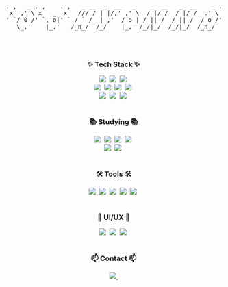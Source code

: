 
<div align="center">
<pre id="textContents" contenteditable="true">
. ,   _ . ,    . ,   _ __  _  __   _    _  __   _  __    _ . ,    . ,   _ . ,
 x  ,' \ x   _  x   /// / | |/,' ,' \  / |/ /  / |/ /  .' \ x   _  x  ,' \ x 
' `/ 0 /' `,'o|' ` / ` /  | ,'  / o | / || /  / || /  / o /' `,'o|' `/ 0 /' `
   \_,'    |_,'   /_n_/  /_/    |_,' /_/|_/  /_/|_/  /_n_/    |_,'   \_,'    
                                                                             
</pre>
</div>
                                                                                     
<br>
<h3 align="center">✨ Tech Stack ✨</h3>
<div align="center">
  <img src="https://img.shields.io/badge/html5-E34F26.svg?style=flat&logo=html5&logoColor=white" />&nbsp
  <img src="https://img.shields.io/badge/javascript-F7DF1E.svg?style=flat&logo=javascript&logoColor=20232a" />&nbsp
 <img src="https://img.shields.io/badge/typescript-007ACC.svg?style=flat&logo=typescript&logoColor=white" />&nbsp
</div>

<div align="center">
  <img src="https://img.shields.io/badge/react-20232a.svg?style=flat&logo=react&logoColor=61DAFB" />&nbsp
  <img src="https://img.shields.io/badge/angular-a6120d.svg?style=flat&logo=angular&logoColor=white" />&nbsp
  <img src="https://img.shields.io/badge/RxJS-EA378E.svg?style=flat&logo=rxjs&logoColor=6B1B89" />&nbsp
  <img src="https://img.shields.io/badge/ngrx-6B1B89.svg?style=flat&logo=ngrx&logoColor=EA378E" />&nbsp
</div>

<div align="center">
  <img src="https://img.shields.io/badge/styled--components-DB7093?style=flat&logo=styled-components&logoColor=ffd35b" />&nbsp
  <img src="https://img.shields.io/badge/tailwindcss-1daabb.svg?style=flat&logo=tailwind-css&logoColor=white" />&nbsp
  <img src="https://img.shields.io/badge/css3-1572B6.svg?style=flat&logo=css3&logoColor=white" />&nbsp
</div>

<br>
<h3 align="center">📚 Studying 📚</h3>
<div align="center">
 <img src="https://img.shields.io/badge/Redux-764abc?style=flat&logo=redux&logoColor=white" />&nbsp
  <img src="https://img.shields.io/badge/React%20Query-FF4154?style=flat&logo=react%20query&logoColor=white" />&nbsp
  <img src="https://img.shields.io/badge/Recoil-3578E5?style=flat&logo=recoil&logoColor=white" />&nbsp
  <img src="https://img.shields.io/badge/GraphQL-E10098?style=flat&logo=graphql&logoColor=white" />&nbsp
</div>

<div align="center">
  <img src="https://img.shields.io/badge/vite-purple?style=flat&logo=vite&logoColor=yellow" />&nbsp
  <img src="https://img.shields.io/badge/vercel-black?style=flat&logo=vercel&logoColor=white" />&nbsp
</div>



<br>

<h3 align="center">🛠 Tools 🛠</h3>
<div align="center">
  <img src="https://img.shields.io/badge/VSCode-2C2C32.svg?style=flat&logo=visual-studio-code&logoColor=22ABF3" />&nbsp
  <img src="https://img.shields.io/badge/git-F05033.svg?style=flat&logo=git&logoColor=white" />&nbsp
  <img src="https://img.shields.io/badge/github-181717.svg?style=flat&logo=github&logoColor=white" />&nbsp
  <img src="https://img.shields.io/badge/gitlab-fc6d27.svg?style=flat&logo=gitlab&logoColor=white" />&nbsp
  <img src="https://img.shields.io/badge/Notion-F3F3F3.svg?style=flat&logo=notion&logoColor=black" />&nbsp
</div>


<br>

<h3 align="center">🎨 UI/UX 🎨</h3>
<div align="center">
  <img src="https://img.shields.io/badge/adobe%20photoshop-08253c.svg?style=flat&logo=adobe%20photoshop&logoColor=37abff" />&nbsp
  <img src="https://img.shields.io/badge/adobe%20illustrator-3c240c.svg?style=flat&logo=adobe%20illustrator&logoColor=f5c460" />&nbsp
  <img src="https://img.shields.io/badge/figma-F24E1E.svg?style=flat&logo=figma&logoColor=white" />&nbsp
</div>





<br>

<h3 align="center">📫 Contact 📫</h3>
<div align="center">
  <a href="mailto:yha0118@gmail.com">
    <img
      src="https://img.shields.io/badge/yha0118@gmail.com-D14836?style=flat&logo=gmail&logoColor=white"/>&nbsp
  </a>
</div>
